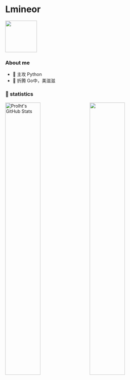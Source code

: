 <h1 align="left">Lmineor</h1>

<img src="https://media.giphy.com/media/WUlplcMpOCEmTGBtBW/giphy.gif" width="100">

### About me

- 🔭 主攻 Python
- 🌱 折腾 Go中，美滋滋



### 🙈 statistics
<p style="width=100%">
  <img align="left" width="47%" src="https://github-readme-stats.vercel.app/api?username=Lmineor&&show_icons=true&theme=radical&line_height=27&v=5&count_private=true" alt="Prolht's GitHub Stats" />
  <img align="right" width="47%" src="https://github-readme-stats.vercel.app/api/top-langs/?username=Lmineor&theme=radical&layout=compact&langs_count=6" />
</p>

<p></p>
